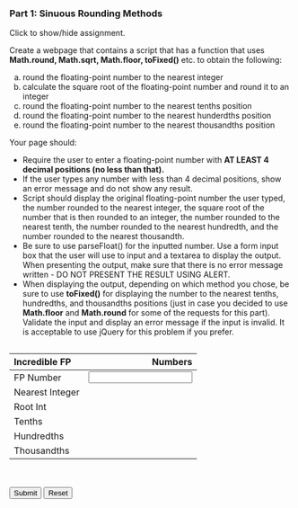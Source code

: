 ### Part 1: Sinuous Rounding Methods

<p id="flip">Click to show/hide assignment.</p>
<div id="panel">

<style type="text/css">
    ol { list-style-type: lower-alpha; }
</style>

Create a webpage that contains a script that has  a function that uses **Math.round, Math.sqrt, Math.floor, toFixed()** etc. to obtain the following:

1. round the floating-point number to the nearest integer
2. calculate the square root of the floating-point number and round it to an integer
3. round the floating-point number to the nearest tenths position
4. round the floating-point number to the nearest hunderdths position
5. round the floating-point number to the nearest thousandths position

Your page should:

- Require the user to enter a floating-point number with **AT LEAST 4 decimal positions (no less than that).**
- If the user types any number with less than 4 decimal positions, show an error message and do not show any result.
- Script should display the original floating-point number the user typed, the number rounded to the nearest integer, the square root of the number that is then rounded to an integer, the number rounded to the nearest tenth, the number rounded to the nearest hundredth, and the number rounded to the nearest thousandth.
- Be sure to use parseFloat() for the inputted number. Use a form input box that the user will use to input and a textarea to display the output. When presenting the output, make sure that there is no error message written - DO NOT PRESENT THE RESULT USING ALERT.
- When displaying the output, depending on which method you chose, be sure to use **toFixed()** for displaying the number to the nearest tenths, hundredths, and thousandths positions (just in case you decided to use **Math.floor** and **Math.round** for some of the requests for this part). Validate the input and display an error message if the input is invalid. It is acceptable to use jQuery for this problem if you prefer.

</div>

<div class="row">
<div class="one-half column">
 <form name="myform">

|Incredible FP| Numbers|
|:---|---:|
|FP Number| <input type="text" style="text-align:right;" id="myFloat" name="myFloat" pattern="^\d*\.\d{4,}$" onkeyup="process()"> |
|Nearest Integer|<div id="nearestInt"></div>|
|Root Int|<div id="rootInt"></div>|
|Tenths|<div id="tenths"></div>|
|Hundredths|<div id="hundredths"></div>|
|Thousandths|<div id="thousandths"></div>|


</div>
<div class="one-half column">
<br>
<br>
<span class="button-row">
<input type="button" class="button-primary" onclick="process()" value="Submit">
<input type="reset" value="Reset" id="reset">
</span>
</form>
<br>
<div id="results"></div>
</div>

<script>
const process = () => {
let 
    myFloatString = document.forms["myform"].elements["myFloat"].value,
    myFloat = parseFloat(myFloatString);
(/^\d*\.\d{4,}$/).test(myFloatString)
    ? displayResults("", `${Math.round(myFloat)}`, `${Math.round(Math.sqrt(myFloat))}`, `${myFloat.toFixed(1)}`, `${myFloat.toFixed(2)}`, `${myFloat.toFixed(3)}`)
    : displayResults("Neeeeeeee! You have entered invalid input. <br> Please enter <b>a number</b> with <b>at least</b> 4 decimal points.");
}

const displayResults = (results = "", nearestInt = "", rootInt = "", tenths = "", hundredths = "", thousandths = "" ) => {
    document.getElementById("results").innerHTML = results; 
    document.getElementById("nearestInt").textContent = nearestInt;
    document.getElementById("rootInt").textContent = rootInt;
    document.getElementById("tenths").textContent = tenths;
    document.getElementById("hundredths").textContent = hundredths;
    document.getElementById("thousandths").textContent = thousandths;
}

document.getElementById('reset').addEventListener('click', () => {
    displayResults();
});
</script>
